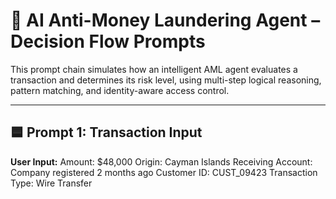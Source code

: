 # 🧠 AI Anti-Money Laundering Agent – Decision Flow Prompts

This prompt chain simulates how an intelligent AML agent evaluates a transaction and determines its risk level, using multi-step logical reasoning, pattern matching, and identity-aware access control.

---

## 🟦 Prompt 1: Transaction Input

**User Input:**
Amount: $48,000
Origin: Cayman Islands
Receiving Account: Company registered 2 months ago
Customer ID: CUST_09423
Transaction Type: Wire Transfer
